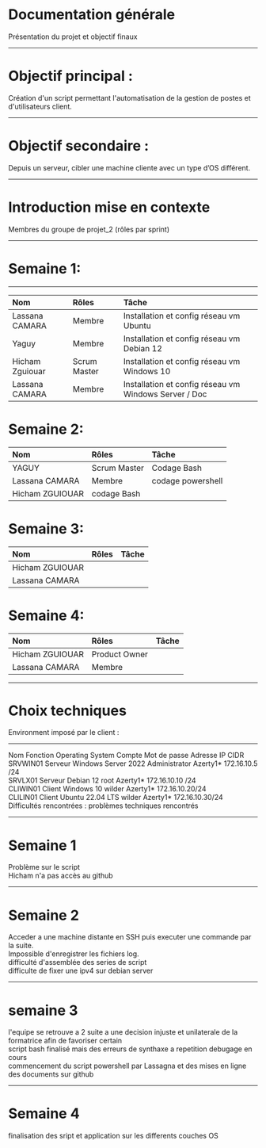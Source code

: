 # Documentation générale  
  Présentation du projet et objectif finaux  

---------
# Objectif principal :  
Création d'un script permettant l'automatisation de la gestion de postes et d'utilisateurs client.  

---------
# Objectif secondaire :  
  Depuis un serveur, cibler une machine cliente avec un type d’OS différent.  

---------
# Introduction mise en contexte  
 Membres du groupe de projet_2 (rôles par sprint)  

--------
# Semaine 1:  
--------

  |Nom             |Rôles	  |Tâche                                  |
  |:--|:--|:--|
  |Lassana CAMARA  |Membre  |Installation et config réseau vm Ubuntu|
  |Yaguy	|Membre	 |Installation et config réseau vm Debian 12      |
  |Hicham Zguiouar |Scrum Master|Installation et config réseau vm Windows 10|
  |Lassana CAMARA  |Membre|Installation et config réseau vm Windows Server / Doc |

# Semaine 2:

|Nom	|Rôles	|Tâche  |
|:--|:---|:---|
|YAGUY	 |Scrum Master	|Codage Bash  |
|Lassana CAMARA|Membre	|codage powershell   |
|Hicham ZGUIOUAR	|codage Bash  |    |


# Semaine 3:  

|Nom	 |Rôles	  |Tâche  |
|:-|:-|:-|
|Hicham ZGUIOUAR  |  |  |
|Lassana CAMARA   |  |  |
 
		
# Semaine 4:  

|Nom	 |Rôles	  |Tâche  |
|:--|:--|:--|
|Hicham ZGUIOUAR|Product Owner|   |
|Lassana CAMARA	|Membre	      |   |

-------
# Choix techniques  
Environment imposé par le client :  

--------
Nom	Fonction	Operating System	Compte	Mot de passe	Adresse IP	CIDR    
SRVWIN01	Serveur	Windows Server 2022	Administrator	Azerty1*	172.16.10.5	/24    
SRVLX01	Serveur	Debian 12	root	Azerty1*	172.16.10.10	/24  
CLIWIN01	Client	Windows 10	wilder	Azerty1*	172.16.10.20/24  
CLILIN01	Client	Ubuntu 22.04 LTS	wilder	Azerty1*	172.16.10.30/24  
Difficultés rencontrées : problèmes techniques rencontrés  

--------
# Semaine 1  
Problème sur le script  
Hicham n'a pas accès au github  

--------
# Semaine 2  
Acceder a une machine distante en SSH puis executer une commande par la suite.  
Impossible d'enregistrer les fichiers log.  
difficulté d'assemblée des series de script  
difficulte de fixer une ipv4 sur debian server  

-------
# semaine 3  
l'equipe se retrouve a 2 suite a une decision injuste et unilaterale de la formatrice afin de favoriser certain  
script bash finalisé mais des erreurs de synthaxe a repetition debugage en cours  
commencement du script powershell par Lassagna et des mises en ligne des documents sur github  

--------
# Semaine 4  
finalisation des sript et application sur les differents couches OS  
